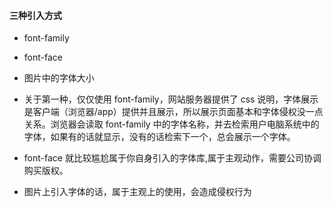 #### 三种引入方式

- font-family
- font-face
- 图片中的字体大小

- 关于第一种，仅仅使用 font-family，网站服务器提供了 css 说明，字体展示是客户端（浏览器/app）提供并且展示，所以展示页面基本和字体侵权没一点关系。浏览器会读取 font-family 中的字体名称，并去检索用户电脑系统中的字体，如果有的话就显示，没有的话检索下一个，总会展示一个字体。
- font-face 就比较尴尬属于你自身引入的字体库,属于主观动作，需要公司协调购买版权。
- 图片上引入字体的话，属于主观上的使用，会造成侵权行为
